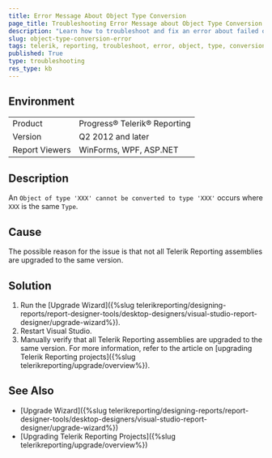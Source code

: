 ```yaml
---
title: Error Message About Object Type Conversion
page_title: Troubleshooting Error Message about Object Type Conversion
description: "Learn how to troubleshoot and fix an error about failed object type conversion from the same type in Telerik Reporting."
slug: object-type-conversion-error
tags: telerik, reporting, troubleshoot, error, object, type, conversion
published: True
type: troubleshooting
res_type: kb
---
```


## Environment

<table>
	<tbody>
		<tr>
			<td>Product</td>
			<td>Progress® Telerik® Reporting</td>
		</tr>
		<tr>
			<td>Version</td>
			<td>Q2 2012 and later</td>
		</tr>
		<tr>
			<td>Report Viewers</td>
			<td>WinForms, WPF, ASP.NET</td>
		</tr>
	</tbody>
</table>

## Description

An `Object of type 'XXX' cannot be converted to type 'XXX'` occurs where `XXX` is the same `Type`.

## Cause

The possible reason for the issue is that not all Telerik Reporting assemblies are upgraded to the same version.

## Solution

1. Run the [Upgrade Wizard]({%slug telerikreporting/designing-reports/report-designer-tools/desktop-designers/visual-studio-report-designer/upgrade-wizard%}).
1. Restart Visual Studio.
1. Manually verify that all Telerik Reporting assemblies are upgraded to the same version. For more information, refer to the article on [upgrading Telerik Reporting projects]({%slug telerikreporting/upgrade/overview%}).

## See Also

* [Upgrade Wizard]({%slug telerikreporting/designing-reports/report-designer-tools/desktop-designers/visual-studio-report-designer/upgrade-wizard%})
* [Upgrading Telerik Reporting Projects]({%slug telerikreporting/upgrade/overview%})
